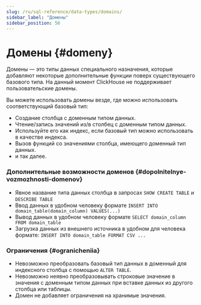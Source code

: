 ```yaml
---
slug: /ru/sql-reference/data-types/domains/
sidebar_label: "Домены"
sidebar_position: 56
---
```



# Домены {#domeny}

Домены — это типы данных специального назначения, которые добавляют некоторые дополнительные функции поверх существующего базового типа. На данный момент ClickHouse не поддерживает пользовательские домены.

Вы можете использовать домены везде, где можно использовать соответствующий базовый тип:

-   Создание столбца с доменным типом данных.
-   Чтение/запись значений из/в столбец с доменным типом данных.
-   Используйте его как индекс, если базовый тип можно использовать в качестве индекса.
-   Вызов функций со значениями столбца, имеющего доменный тип данных.
-   и так далее.

### Дополнительные возможности доменов {#dopolnitelnye-vozmozhnosti-domenov}

-   Явное название типа данных столбца в запросах `SHOW CREATE TABLE` и `DESCRIBE TABLE`
-   Ввод данных в удобном человеку формате `INSERT INTO domain_table(domain_column) VALUES(...)`
-   Вывод данных в удобном человеку формате `SELECT domain_column FROM domain_table`
-   Загрузка данных из внешнего источника в удобном для человека формате: `INSERT INTO domain_table FORMAT CSV ...`

### Ограничения {#ogranicheniia}

-   Невозможно преобразовать базовый тип данных в доменный для индексного столбца с помощью `ALTER TABLE`.
-   Невозможно неявно преобразовывать строковые значение в значения с доменным типом данных при вставке данных из другого столбца или таблицы.
-   Домен не добавляет ограничения на хранимые значения.
